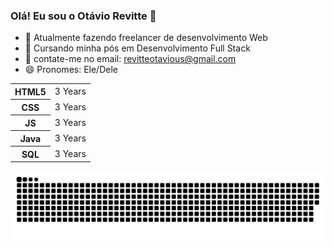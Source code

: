### Olá! Eu sou o Otávio Revitte 👋

- 🔭 Atualmente fazendo freelancer de desenvolvimento Web 
- 🌱 Cursando minha pós em Desenvolvimento Full Stack
- 🤔 contate-me no email: revitteotavious@gmail.com
- 😄 Pronomes: Ele/Dele

<table>
  <tr>
    <th>HTML5</th>
    <td>3 Years</td>
  </tr>
  <tr>
    <th>CSS</th>
    <td>3 Years</td>
  </tr>
  <tr>
    <th>JS</th>
    <td>3 Years</td>
  </tr>
  <tr>
    <th>Java</th>
    <td>3 Years</td>
  </tr>
  <tr>
    <th>SQL</th>
    <td>3 Years</td>
  </tr>
</table>
</table>

<picture>
  <source media="(prefers-color-scheme: dark)" srcset="https://raw.githubusercontent.com/revitte/revitte/output/github-contribution-grid-snake-dark.svg">
  <source media="(prefers-color-scheme: light)" srcset="https://raw.githubusercontent.com/revitte/revitte/output/github-contribution-grid-snake.svg">
  <img alt="github contribution grid snake animation" src="https://raw.githubusercontent.com/revitte/revitte/output/github-contribution-grid-snake.svg">
</picture>
